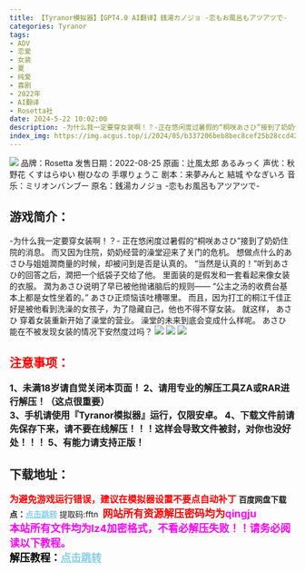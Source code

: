 ```yaml
---
title: 【Tyranor模拟器】【GPT4.0 AI翻译】銭湯カノジョ -恋もお風呂もアツアツで-
categories: Tyranor
tags:
- ADV
- 恋爱
- 女装
- 夏
- 纯爱
- 喜剧
- 2022年
- AI翻译
- Rosetta社
date: 2024-5-22 10:02:00
description: -为什么我一定要穿女装啊！？-正在悠闲度过暑假的“桐咲あさひ”接到了奶奶住院的消息。而又因为住院，奶奶经营的澡堂迎来了关门的危机。想做点什么的あさひ与姐姐潤商量的时候，却被问到是否是认真的。“当然是认真的！”听到あさひ的回答之后，潤把一个纸袋子交给了他。
index_img: https://img.acgus.top/i/2024/05/b337206beb8bec8cef25b28ccd42fdb1.webp
---
```

![](https://img.acgus.top/i/2024/05/b337206beb8bec8cef25b28ccd42fdb1.webp)
品牌：Rosetta
发售日期：2022-08-25
原画：辻風太郎 あるみっく
声优：秋野花 くすはらゆい 樹ひなの 手塚りょうこ
剧本：来夢みんと 結城 やなぎいろ
音乐：ミリオンバンブー
原名：銭湯カノジョ -恋もお風呂もアツアツで-

## 游戏简介：
-为什么我一定要穿女装啊！？-
正在悠闲度过暑假的“桐咲あさひ”接到了奶奶住院的消息。
而又因为住院，奶奶经营的澡堂迎来了关门的危机。
想做点什么的あさひ与姐姐潤商量的时候，却被问到是否是认真的。
“当然是认真的！”听到あさひ的回答之后，潤把一个纸袋子交给了他。
里面装的是假发和一套看起来像女装的衣服。
潤为あさひ说明了早已被他抛诸脑后的规则——
“公主之汤的收费台基本上都是女性坐着的。”
あさひ正烦恼该吐槽哪里。
而且，因为打工的桐江千佳正好是被他看到洗澡的女孩子，为了隐藏自己，他也不得不穿女装。
就这样， あさひ 穿着女装重新开始了澡堂的营业。
澡堂的未来到底会变成什么样呢。
あさひ 能在不被发现女装的情况下安然度过吗？
![](https://img.acgus.top/i/2024/05/e2c104a66fd59d07556dd1e6408c7174.webp)
![](https://img.acgus.top/i/2024/05/4b33d9b92fdfe8d9200769c72b7806bf.webp)
![](https://img.acgus.top/i/2024/05/410c2b1fed746cdc962a604bd577396e.webp)






## <font color=#FF0000 >注意事项：</font>
<font size=3><b>1、未满18岁请自觉关闭本页面！
2、请用专业的解压工具ZA或RAR进行解压！（这点很重要）           
3、手机请使用『Tyranor模拟器』运行，仅限安卓。
4、下载文件前请先保存下来，请不要在线解压！！！这样会导致文件被封，对你也没好处！！！
5、有能力请支持正版！</b></font>

## 下载地址：
<font color=#FF0000 size=3>**为避免游戏运行错误，建议在模拟器设置不要点自动补丁**</font>
<b>百度网盘下载点：</b><a href="https://pan.baidu.com/s/1Tu4nMbd6P0-hPC7GMenFIQ?pwd=fftn" style="color: #87CEEB;"><b>点击跳转</b></a> 提取码:fftn
<a style="padding: 0" href="https://post.qingju.org/AD/"><img style="max-width:100%" src="https://img.acgus.top/i/2024/07/478f689b8021d8d499ab43d21acf137a.gif" alt=""></a>
<b><font color=#FF0000 size=4>网站所有资源解压密码均为</b></font><b><font color=#FF00FF size=4>qingju</font><font color=#FF0000 ></font></b><br><b><font color=#FF00FF size=4>本站所有文件均为lz4加密格式，不看必解压失败！！请务必阅读以下教程。</b></font><br><b><font color=#000 size=4>解压教程：</b><a href="https://post.qingju.org/tutorial/000/" style="color: #87CEEB;"><b>点击跳转</b></a>